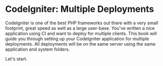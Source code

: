 # CodeIgniter: Multiple Deployments

CodeIgniter is one of the best PHP frameworks out there with a very small footprint, great speed as well as a large user-base. You've written a nice application using CI and want to deploy for multiple clients. This book will guide you through setting up your CodeIgniter application for multiple deployments. All deployments will be on the same server using the same application and system folders. 

Let's start.

